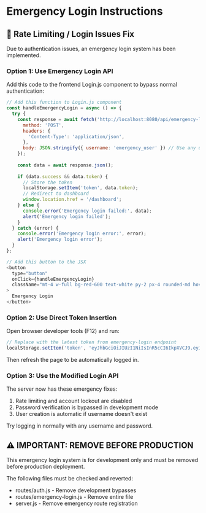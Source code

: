 # Emergency Login Instructions

## 🚨 Rate Limiting / Login Issues Fix

Due to authentication issues, an emergency login system has been implemented.

### Option 1: Use Emergency Login API

Add this code to the frontend Login.js component to bypass normal authentication:

```javascript
// Add this function to Login.js component
const handleEmergencyLogin = async () => {
  try {
    const response = await fetch('http://localhost:8080/api/emergency-login', {
      method: 'POST',
      headers: {
        'Content-Type': 'application/json',
      },
      body: JSON.stringify({ username: 'emergency_user' }) // Use any username
    });
    
    const data = await response.json();
    
    if (data.success && data.token) {
      // Store the token
      localStorage.setItem('token', data.token);
      // Redirect to dashboard
      window.location.href = '/dashboard';
    } else {
      console.error('Emergency login failed:', data);
      alert('Emergency login failed');
    }
  } catch (error) {
    console.error('Emergency login error:', error);
    alert('Emergency login error');
  }
};

// Add this button to the JSX
<button 
  type="button"
  onClick={handleEmergencyLogin}
  className="mt-4 w-full bg-red-600 text-white py-2 px-4 rounded-md hover:bg-red-700"
>
  Emergency Login
</button>
```

### Option 2: Use Direct Token Insertion

Open browser developer tools (F12) and run:

```javascript
// Replace with the latest token from emergency-login endpoint
localStorage.setItem('token', 'eyJhbGciOiJIUzI1NiIsInR5cCI6IkpXVCJ9.eyJ1c2VyIjp7ImlkIjoiNjdjNzUwYmE4YmM3OTVjNTIwNDAyMzFhIiwidXNlcm5hbWUiOiJub3RiaXp6eSIsInJvbGUiOiJ1c2VyIiwiZm9ydW1fcmFuayI6InVzZXIifSwiaWF0IjoxNzQxMTE1MDM5LCJleHAiOjE3NDEyMDE0Mzl9.38UamlD_KIepwX_-tc4OUFp720rcRsvI9y7-6PCoPuA');
```

Then refresh the page to be automatically logged in.

### Option 3: Use the Modified Login API

The server now has these emergency fixes:
1. Rate limiting and account lockout are disabled
2. Password verification is bypassed in development mode
3. User creation is automatic if username doesn't exist

Try logging in normally with any username and password.

## ⚠️ IMPORTANT: REMOVE BEFORE PRODUCTION

This emergency login system is for development only and must be removed before production deployment.

The following files must be checked and reverted:
- routes/auth.js - Remove development bypasses
- routes/emergency-login.js - Remove entire file
- server.js - Remove emergency route registration
